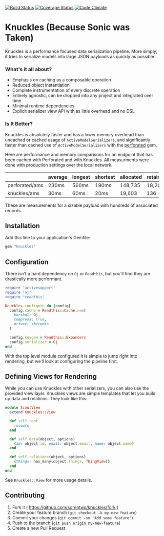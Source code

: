 [![Build Status](https://travis-ci.org/sorentwo/knuckles.svg?branch=master)](https://travis-ci.org/sorentwo/knuckles)
[![Coverage Status](https://coveralls.io/repos/github/sorentwo/knuckles/badge.svg?branch=master)](https://coveralls.io/github/sorentwo/knuckles?branch=master)
[![Code Climate](https://codeclimate.com/github/sorentwo/knuckles/badges/gpa.svg)](https://codeclimate.com/github/sorentwo/knuckles)

# Knuckles (Because Sonic was Taken)

Knuckles is a performance focused data serialization pipeline. More simply, it
tries to serialize models into large JSON payloads as quickly as possible.

### What's it all about?

* Emphasis on caching as a composable operation
* Reduced object instantiation
* Complete instrumentation of every discrete operation
* Entirely agnostic, can be dropped into any project and integrated over time
* Minimal runtime dependencies
* Explicit serializer view API with as little overhead and no DSL

### Is It Better?

Knuckles is absolutely faster and has a lower memory overhead than uncached
or cached usage of `ActiveModelSerializers`, and significantly faster than
cached use of `ActiveModelSerializers` with the [perforated][perforated] gem.

Here are performance and memory comparisons for an endpoint that has been cached
with Perforated and with Knuckles. All measurments were done with production
settings over the local network.

|                | average | longest | shortest | allocated | retained |
| -------------- | ------- | ------- | -------- | --------- | -------- |
| perforated/ams | 230ms   | 560ms   | 190ms    | 148,735   | 18,203   |
| knuckles/ams	 | 30ms    | 60ms    | 20ms     | 19,603    | 136      |

These are measurements for a sizable payload with hundreds of associated
records.

[perforated]: https://github.com/sorentwo/perforated

## Installation

Add this line to your application's Gemfile:

```ruby
gem "knuckles"
```

## Configuration

There isn't a hard dependency on `Oj` or `Readthis`, but you'll find they are
drastically more performant.

```ruby
require "activesupport"
require "oj"
require "readthis"

Knuckles.configure do |config|
  config.cache = Readthis::Cache.new(
    marshal: Oj,
    compress: true,
    driver: :hiredis
  )

  config.keygen = Readthis::Expanders
  config.serializer = Oj
end
```

With the top level module configured it is simple to jump right into rendering,
but we'll look at configuring the pipeline first.

## Defining Views for Rendering

While you can use Knuckles with other serializers, you can also use the provided
view layer. Knuckles views are simple templates that let you build up data and
relations. They look like this:

```ruby
module ScoutView
  extend Knuckles::View

  def self.root
    :scouts
  end

  def self.data(object, options)
    {id: object.id, email: object.email, name: object.name}
  end

  def self.relations(object, options)
    {things: has_many(object.things, ThingView)}
  end
end
```

See `Knuckles::View` for more usage details.

## Contributing

1. Fork it ( https://github.com/sorentwo/knuckles/fork )
2. Create your feature branch (`git checkout -b my-new-feature`)
3. Commit your changes (`git commit -am 'Add some feature'`)
4. Push to the branch (`git push origin my-new-feature`)
5. Create a new Pull Request

